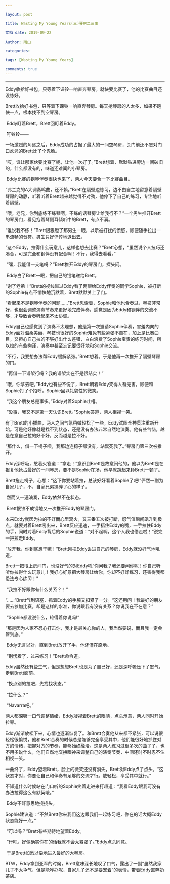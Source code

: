 ```yaml
---

layout: post 

title: Wasting My Young Years(三)琴房二三事

文档 date: 2019-09-22 

Author: 雨山 

categories:  

tags: [Wasting My Young Years] 

comments: true 
---
```


---



​		Eddy收拾好书包，只等着下课铃一响直奔琴房。就快要比赛了，他的比赛曲目还没练好。

​		Brett收拾好书包，只等着下课铃一响直奔琴房。每天抢琴房的人太多，如果不跑快一点，根本找不到空琴房。

​		Eddy盯着Brett，Brett回盯着Eddy。

 

​		叮铃铃——

 

​		一场激烈的角逐之后，Eddy成功的占据了最大的一间空琴房，关门前还不忘对门口忿忿的Brett比了个鬼脸。

​		“哎，谁让那家伙要比赛了呢，让他一次好了。”Brett想着，默默钻进旁边一间破旧的，什么都没有的，味道还难闻的小琴房。

 

​		Eddy比赛的钢琴伴奏很快也来了，两人今天要合一下比赛曲目。

​		“弗兰克的A大调奏鸣曲，还不赖。”Brett在隔壁边练习，边不由自主地留意着隔壁琴房的动静，听着听着Brett越来越觉得不对劲，他停下了自己的练习，专注地听着隔壁。

​		“喂，老兄，你到底练不练琴啊，不练的话琴房让给我行不？”一个男生推开Brett的琴房门，看见抱着琴侧耳倾听中的Brett，有点不满。

​		“谁说我不练！”Brett狠狠瞪了那男生一眼，以示被打扰的愤怒，顺便随手拉出一串流畅的音符。男生只好悻悻地退出去。

 

​		“这个Eddy，拉得什么玩意儿，这样也想去比赛？”Brett心想，“虽然说个人技巧还凑合，可是完全和钢伴没有配合啊！不行，我得去看看。”

​		“嘿，我能借一支笔吗？”Brett推开Eddy的琴房门，探头问。

​		Eddy白了Brett一眼，把自己的铅笔递给Brett。

​		“谢了老弟！”Brett的视线越过Eddy看了两眼给Eddy伴奏的同学Sophie，被打断的Sophie有点不愉快地沉默着，Brett默默关上了门。

 

​		“看起来不是钢琴伴奏的问题……”Brett思索着，Sophie和他也合奏过，琴技非常好，也很会调整演奏节奏来更好地完成伴奏，感觉是因为Eddy和钢伴的交流不够，才导致合奏听起来不太协调。

 

​		Eddy自己也感觉到了演奏不太理想，他是第一次邀请Sophie伴奏，害羞内向的Eddy面对温柔美丽、琴技也很好的Sophie难免有些紧张不自在，加上是比赛曲目，又担心自己拉的不够好出什么差错，白白浪费了Sophie宝贵的练习时间，所以拉的有些拘谨，演奏中甚至忘记要很好地和Sophie交流。

 

​		“不行，我要想办法帮Eddy缓解紧张。”Brett想着。于是他再一次推开了隔壁琴房的门。

​		“再借一下谱架行吗？我的谱架实在不是很结实！”

​		“哦，你拿去吧。”Eddy也有些不悦了，Brett朝着Eddy笑得人畜无害，顺便和Sophie打了个招呼，Sophie回以礼貌性的微笑。

​		“我这个朋友总是事多。”Eddy对着Sophie吐槽。

​		“没事，我又不是第一天认识Brett。”Sophie答道，两人相视一笑。

 

​		有了Brett的小插曲，两人之间气氛稍微轻松了一些，Eddy试图全神贯注重新开始。可是他好像就是找不到状态，还是没有办法非常自然地演奏。他有些气恼，越是在意自己拉的好不好，反而越是拉不好。

 

​		“那什么，借一下椅子呗，我那边连椅子都没有，站累死我了。”琴房门第三次被推开。

​		Eddy深呼吸，憋着火答道：“拿走！”意识到Brett是故意闹他的，他以为Brett是在报复他抢占最好的一间琴房，要不是Sophie在场，他早就跳起来锤Brett一顿了。

 

​		Brett拖走椅子，心想：“这下你要站着拉，总该好好看着Sophie了吧!”俨然一副为自家儿子，不，自家兄弟操碎了心的样子。

​		然而又一遍演奏，Eddy依然不在状态。

​		Brett恨铁不成钢地又一次推开Eddy的琴房门。

​		本来Eddy就因为拉的不好而心里窝火，又三番五次被打断，怒气值瞬间飙升到极点，就要对着Brett吼出来，Brett反应迅速，一手捂住Eddy的嘴，一手拉住Eddy的手，同时对着Eddy背后的Sophie说道：“对不起啊，这个人我也借走啦！”说完一把拉走Eddy。

 

​		“放开我，你到底想干嘛！”Brett刚把Eddy丢进自己的琴房，Eddy就没好气地吼道。

​		Brett一把甩上房间门，也没好气的对Eddy吼“你问我？我还要问你呢！你自己听听你拉得什么玩意儿！我好心好意把大琴房让给你，你却不好好练习，还害得我都没法专心练习！”

​		“我拉不好跟你有什么关系？！”

​		“……”Brett气到语塞，抓着Eddy的手腕又扣紧了一分。“这还用问！我最好的朋友要去参加比赛，却是这样的水准，你说跟我有没有关系？你说我在不在意？”

​		“Sophie都没说什么，轮得着你说吗!”

​		“那是因为人家不忍心打击你，我才是最关心你的人，我当然要说，而且我一定会管到底。”

​		Eddy无言以对，直到Brett放开了手，他还僵在原地。

​		“别愣着了，过来练习！”Brett命令道。

​		Eddy虽然还有些生气，但是想想Brett也是为了自己好，还是深呼吸压下了怒气，走到Brett面前。

​		“换点别的拉吧，先找找状态。”

​		“拉什么？”

​		“Navarra吧。”

 

​		两人都深吸一口气调整情绪，Eddy凝视着Brett的眼睛，点头示意，两人同时开始拉琴。

​		Eddy渐渐放松下来，心情也逐渐恢复了。和Brett合奏他从来都不紧张，可以说很轻松很愉悦，他和Brett合奏的时候总是能够完全享受其中，他们能很好地抓住对方的情绪，把握对方的节奏，能够始终融洽。这是两人练习过很多次的曲子了，也不用多说什么，他们自然地交换眼神来调整自己的演奏节奏，中间还时不时忍不住相视一笑。

 

​		一曲终了，Eddy望着Brett，脸上的微笑还没有消失，Brett对Eddy点了点头。“这状态才对，你要让自己和伴奏有足够的交流才行。放轻松，享受其中就行。”

​		不知道什么时候站在门口听的Sophie笑着走进来打趣道：“我看Eddy跟我可没有办法拉得这么有默契哦。”

​		Eddy不好意思地挠挠头。

​		Sophie建议道：“不然Brett你来我们这边跟我们一起练习吧，你在的话大概Eddy状态能好一点。”

​		“可以吗？”Brett有些期待地望着Eddy。

​		“行吧。好像确实你在的话我就不会太紧张了。”Eddy点头同意。

 

​		于是Brett如愿以偿地进入最好的大琴房。

 

 

​		BTW，Eddy拿到亚军的时候，Brett意味深长地叹了口气，露出了一副“虽然我家儿子不太争气，但是能咋办呢，自家儿子还不是要宠着”的表情，带着Eddy直奔奶茶店。

 

 

 